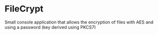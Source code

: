 # FileCrypt
Small console application that allows the encryption of files with AES and using a password (key derived using PKCS7)

